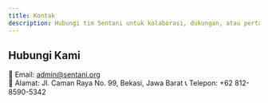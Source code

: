 ```yaml
---
title: Kontak
description: Hubungi tim Sentani untuk kolaborasi, dukungan, atau pertanyaan umum.
---
```


## Hubungi Kami

📧 Email: admin@sentani.org  
📍 Alamat: Jl. Caman Raya No. 99, Bekasi, Jawa Barat
📞 Telepon: +62 812-8590-5342